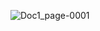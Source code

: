 
![Doc1_page-0001](https://github.com/santisazalema/imagen/assets/132857175/22e8052f-8a1b-4c01-a9a5-d600fd65f0b2)
